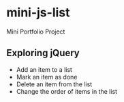 # mini-js-list
Mini Portfolio Project 

## Exploring jQuery

  + Add an item to a list
  + Mark an item as done
  + Delete an item from the list
  + Change the order of items in the list
